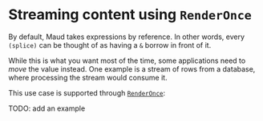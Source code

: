 # Streaming content using `RenderOnce`

By default, Maud takes expressions by reference. In other words, every `(splice)` can be thought of as having a `&` borrow in front of it.

While this is what you want most of the time, some applications need to *move* the value instead. One example is a stream of rows from a database, where processing the stream would consume it.

This use case is supported through [`RenderOnce`][RenderOnce]:

TODO: add an example

[RenderOnce]: https://lambda.xyz/maud/doc/maud/trait.RenderOnce.html
